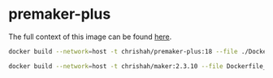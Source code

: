 # premaker-plus

The full context of this image can be found [here](https://github.com/chrishah/maker-docker).

```bash
docker build --network=host -t chrishah/premaker-plus:18 --file ./Dockerfile .
```

```bash
docker build --network=host -t chrishah/maker:2.3.10 --file Dockerfile_maker_onbuild .
```
